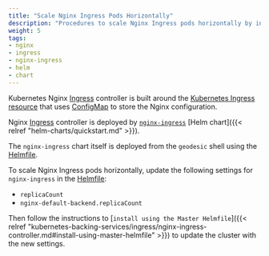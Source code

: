 ```yaml
---
title: "Scale Nginx Ingress Pods Horizontally"
description: "Procedures to scale Nginx Ingress pods horizontally by increasing the replica count"
weight: 5
tags:
- nginx
- ingress
- nginx-ingress
- helm
- chart
---
```


Kubernetes Nginx [Ingress](https://kubernetes.io/docs/concepts/services-networking/ingress/) controller is built around the [Kubernetes Ingress resource](https://kubernetes.io/docs/concepts/services-networking/ingress/)
that uses [ConfigMap](https://kubernetes.io/docs/tasks/configure-pod-container/configure-pod-configmap/) to store the Nginx configuration.

Nginx [Ingress](https://kubernetes.io/docs/concepts/services-networking/ingress/) controller is deployed by [`nginx-ingress`](https://github.com/kubernetes/charts/tree/master/stable/nginx-ingress) [Helm chart]({{< relref "helm-charts/quickstart.md" >}}).

The `nginx-ingress` chart itself is deployed from the `geodesic` shell using the [Helmfile](https://github.com/cloudposse/helmfiles/blob/master/helmfile.d/0320.nginx-ingress.yaml).

To scale Nginx Ingress pods horizontally, update the following settings for `nginx-ingress` in the [Helmfile](https://github.com/cloudposse/helmfiles/blob/master/helmfile.d/0320.nginx-ingress.yaml):

* `replicaCount`
* `nginx-default-backend.replicaCount`

Then follow the instructions to [`install using the Master Helmfile`]({{< relref "kubernetes-backing-services/ingress/nginx-ingress-controller.md#install-using-master-helmfile" >}}) to update the cluster with the new settings.
